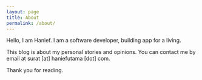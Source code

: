 ```yaml
---
layout: page
title: About
permalink: /about/
---
```


Hello, I am Hanief. I am a software developer, building app for a living.

This blog is about my personal stories and opinions. You can contact me by email at surat [at] haniefutama [dot] com.

Thank you for reading.
